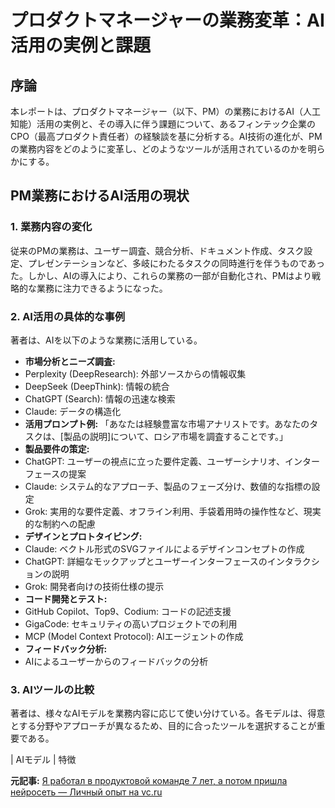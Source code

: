 # プロダクトマネージャーの業務変革：AI活用の実例と課題

## 序論

本レポートは、プロダクトマネージャー（以下、PM）の業務におけるAI（人工知能）活用の実例と、その導入に伴う課題について、あるフィンテック企業のCPO（最高プロダクト責任者）の経験談を基に分析する。AI技術の進化が、PMの業務内容をどのように変革し、どのようなツールが活用されているのかを明らかにする。

## PM業務におけるAI活用の現状

### 1. 業務内容の変化

従来のPMの業務は、ユーザー調査、競合分析、ドキュメント作成、タスク設定、プレゼンテーションなど、多岐にわたるタスクの同時進行を伴うものであった。しかし、AIの導入により、これらの業務の一部が自動化され、PMはより戦略的な業務に注力できるようになった。

### 2. AI活用の具体的な事例

著者は、AIを以下のような業務に活用している。

* **市場分析とニーズ調査:**
 * Perplexity (DeepResearch): 外部ソースからの情報収集
 * DeepSeek (DeepThink): 情報の統合
 * ChatGPT (Search): 情報の迅速な検索
 * Claude: データの構造化
 * **活用プロンプト例:** 「あなたは経験豊富な市場アナリストです。あなたのタスクは、[製品の説明]について、ロシア市場を調査することです。」
* **製品要件の策定:**
 * ChatGPT: ユーザーの視点に立った要件定義、ユーザーシナリオ、インターフェースの提案
 * Claude: システム的なアプローチ、製品のフェーズ分け、数値的な指標の設定
 * Grok: 実用的な要件定義、オフライン利用、手袋着用時の操作性など、現実的な制約への配慮
* **デザインとプロトタイピング:**
 * Claude: ベクトル形式のSVGファイルによるデザインコンセプトの作成
 * ChatGPT: 詳細なモックアップとユーザーインターフェースのインタラクションの説明
 * Grok: 開発者向けの技術仕様の提示
* **コード開発とテスト:**
 * GitHub Copilot、Top9、Codium: コードの記述支援
 * GigaCode: セキュリティの高いプロジェクトでの利用
 * MCP (Model Context Protocol): AIエージェントの作成
* **フィードバック分析:**
 * AIによるユーザーからのフィードバックの分析

### 3. AIツールの比較

著者は、様々なAIモデルを業務内容に応じて使い分けている。各モデルは、得意とする分野やアプローチが異なるため、目的に合ったツールを選択することが重要である。

| AIモデル | 特徴 

**元記事:** [Я работал в продуктовой команде 7 лет, а потом пришла нейросеть — Личный опыт на vc.ru](https://vc.ru/life/1919309-kak-ii-pomogaet-prodakt-menedzheru-v-rabote)